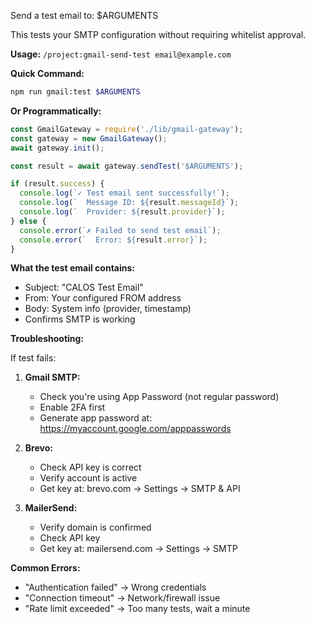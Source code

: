 Send a test email to: $ARGUMENTS

This tests your SMTP configuration without requiring whitelist approval.

**Usage:** `/project:gmail-send-test email@example.com`

**Quick Command:**

```bash
npm run gmail:test $ARGUMENTS
```

**Or Programmatically:**

```javascript
const GmailGateway = require('./lib/gmail-gateway');
const gateway = new GmailGateway();
await gateway.init();

const result = await gateway.sendTest('$ARGUMENTS');

if (result.success) {
  console.log(`✓ Test email sent successfully!`);
  console.log(`  Message ID: ${result.messageId}`);
  console.log(`  Provider: ${result.provider}`);
} else {
  console.error(`✗ Failed to send test email`);
  console.error(`  Error: ${result.error}`);
}
```

**What the test email contains:**
- Subject: "CALOS Test Email"
- From: Your configured FROM address
- Body: System info (provider, timestamp)
- Confirms SMTP is working

**Troubleshooting:**

If test fails:

1. **Gmail SMTP:**
   - Check you're using App Password (not regular password)
   - Enable 2FA first
   - Generate app password at: https://myaccount.google.com/apppasswords

2. **Brevo:**
   - Check API key is correct
   - Verify account is active
   - Get key at: brevo.com → Settings → SMTP & API

3. **MailerSend:**
   - Verify domain is confirmed
   - Check API key
   - Get key at: mailersend.com → Settings → SMTP

**Common Errors:**

- "Authentication failed" → Wrong credentials
- "Connection timeout" → Network/firewall issue
- "Rate limit exceeded" → Too many tests, wait a minute
